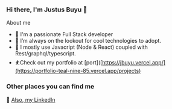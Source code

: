 ### Hi there, I'm Justus Buyu 👋


About me

- 🎤 I'm a passionate Full Stack developer
- 🌋 I’m always on the lookout for cool technologies to adopt.
- 💬 I mostly use Javacript (Node & React) coupled with Rest/graphql/typescript.
- ⛹️Check out my portfolio at [port]([https://jbuyu.vercel.app/](https://portfolio-teal-nine-85.vercel.app/projects)

### Other places you can find me 


🐣 [Also, my LinkedIn](https://www.linkedin.com/in/jbuyu/)



###
